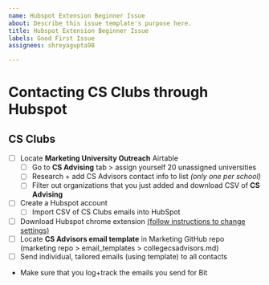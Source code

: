 ```yaml
---
name: Hubspot Extension Beginner Issue
about: Describe this issue template's purpose here.
title: Hubspot Extension Beginner Issue
labels: Good First Issue
assignees: shreyagupta98

---
```


# Contacting CS Clubs through Hubspot
## CS Clubs
- [ ] Locate **Marketing University Outreach** Airtable
  - [ ] Go to **CS Advising** tab > assign yourself 20 unassigned universities 
  - [ ] Research + add CS Advisors contact info to list *(only one per school)*
  - [ ] Filter out organizations that you just added and download CSV of **CS Advising**
- [ ] Create a Hubspot account
  - [ ] Import CSV of CS Clubs emails into HubSpot
- [ ] Download Hubspot chrome extension [(follow instructions to change settings)](https://about.bitproject.org/teams/marketing/growth-marketing/airtable-and-hubspot#hubspot)
- [ ] Locate **CS Advisors email template** in Marketing GitHub repo (marketing repo > email_templates > collegecsadvisors.md)
- [ ] Send individual, tailored emails (using template) to all contacts
- Make sure that you log+track the emails you send for Bit
